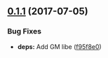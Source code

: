 <a name="0.1.1"></a>
## [0.1.1](https://github.com/cataas/image-editor/compare/f95f8e0...v0.1.1) (2017-07-05)


### Bug Fixes

* **deps:** Add GM libe ([f95f8e0](https://github.com/cataas/image-editor/commit/f95f8e0))
